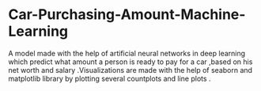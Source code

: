 # Car-Purchasing-Amount-Machine-Learning
A model made with the help of artificial neural networks in deep learning which predict what amount a person is ready to pay for a car ,based on his net worth and salary .Visualizations are made with the help of seaborn and matplotlib library by plotting several countplots and line plots .
